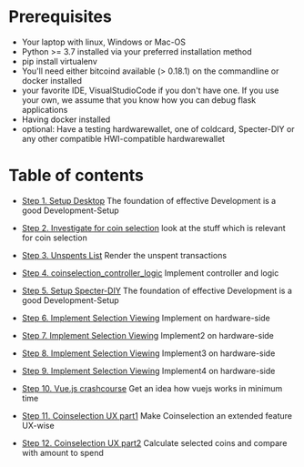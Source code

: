 # Prerequisites
* Your laptop with linux, Windows or Mac-OS
* Python >= 3.7 installed via your preferred installation method
* pip install virtualenv
* You'll need either bitcoind available (> 0.18.1) on the commandline or docker installed
* your favorite IDE, VisualStudioCode if you don't have one. If you use your own, we assume that you know how you can debug flask applications
* Having docker installed
* optional: Have a testing hardwarewallet, one of coldcard, Specter-DIY or any other compatible HWI-compatible hardwarewallet

# Table of contents

- [Step 1. Setup Desktop](./01_setup_desktop/README.md) The foundation of effective Development is a good Development-Setup
- [Step 2. Investigate for coin selection](./02_txselect_investigate/README.md) look at the stuff which is relevant for coin selection
- [Step 3. Unspents List](./03_txselect_rendering/README.md) Render the unspent transactions
- [Step 4. coinselection_controller_logic](./04_txselect_controller_logic/README.md) Implement controller and logic
- [Step 5. Setup Specter-DIY](./05_setup_diy/README.md) The foundation of effective Development is a good Development-Setup
- [Step 6. Implement Selection Viewing](./06_txselect_diy/README.md) Implement on hardware-side
- [Step 7. Implement Selection Viewing](./07_txselect_diy/README.md) Implement2 on hardware-side
- [Step 8. Implement Selection Viewing](./08_txselect_diy/README.md) Implement3 on hardware-side
- [Step 9. Implement Selection Viewing](./09_txselect_diy/README.md) Implement4 on hardware-side

- [Step 10. Vue.js crashcourse](./10_vuejs_crashcourse/README.md) Get an idea how vuejs works in minimum time
- [Step 11. Coinselection UX part1](./11_txselect_ux_part1/README.md) Make Coinselection an extended feature UX-wise
- [Step 12. Coinselection UX part2](./12_txselect_ux_part2/README.md) Calculate selected coins and compare with amount to spend
